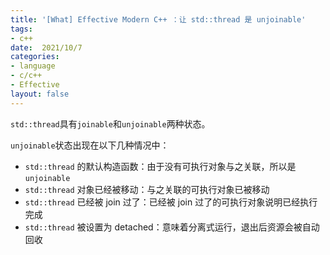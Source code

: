 ```yaml
---
title: '[What] Effective Modern C++ ：让 std::thread 是 unjoinable'
tags: 
- c++
date:  2021/10/7
categories: 
- language
- c/c++
- Effective
layout: false
---
```


`std::thread`具有`joinable`和`unjoinable`两种状态。

`unjoinable`状态出现在以下几种情况中：
- `std::thread` 的默认构造函数：由于没有可执行对象与之关联，所以是 `unjoinable`
- `std::thread` 对象已经被移动：与之关联的可执行对象已被移动
- `std::thread` 已经被 join 过了：已经被 join 过了的可执行对象说明已经执行完成
- `std::thread` 被设置为 detached：意味着分离式运行，退出后资源会被自动回收

<!--more-->